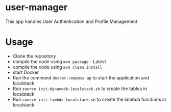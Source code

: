 # user-manager
This app handles User Authentication and Profile Management

# Usage
- Clone the repository
- compile the code using `mvn package` - Latest
- compile the code using `mvn clean install`
- start Docker
- Run the command `docker-compose up` to start the application and localstack
- Run `source init-dynamodb-localstack.sh` to create the tables in localstack
- Run `source init-lambda-localstack.sh` to create the lambda functions in localstack